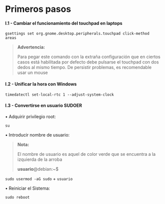 # Primeros pasos

#### I.1 - Cambiar el funcionamiento del touchpad en laptops

~~~
gsettings set org.gnome.desktop.peripherals.touchpad click-method areas
~~~

> **Advertencia:**
> <p> <p>
>  
> Para pegar este comando con la extraña configuración que en ciertos casos está habilitada por defecto debe pulsarse el touchpad con dos dedos al mismo tiempo. De persistir problemas, es recomendable usar un mouse



#### I.2 - Unificar la hora con Windows

~~~
timedatectl set-local-rtc 1 --adjust-system-clock
~~~



#### I.3 - Convertirse en usuario SUDOER

• Adquirir privilegio root:

~~~
su
~~~

• Introducir nombre de usuario:

> **Nota:**
> <p> <p>
>  
> El nombre de usuario es aquel de color verde que se encuentra a la izquierda de la arroba 
> <p> <p>
> 
> **usuario**@debian:~$


    
`sudo usermod -aG sudo` + `usuario`

• Reiniciar el Sistema:

~~~
sudo reboot
~~~

